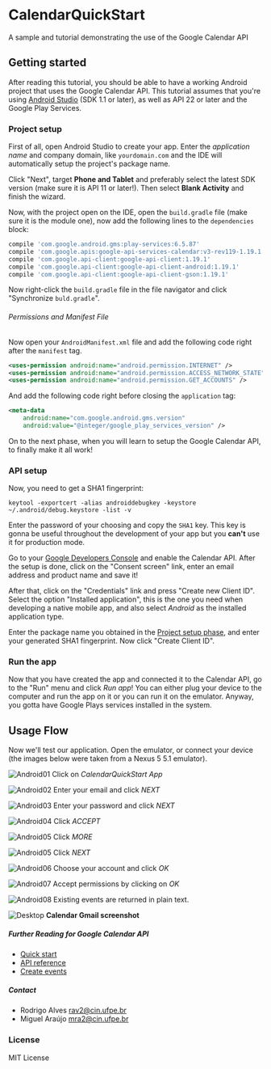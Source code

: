 # CalendarQuickStart

A sample and tutorial demonstrating the use of the Google Calendar API

## Getting started

After reading this tutorial, you should be able to have a working Android project that uses the Google Calendar API. This tutorial assumes that you're using [Android Studio] (SDK 1.1 or later), as well as API 22 or later and the Google Play Services.

### Project setup

First of all, open Android Studio to create your app. Enter the _application name_ and company domain, like `yourdomain.com` and the IDE will automatically setup the project's package name.

Click "Next", target **Phone and Tablet** and preferably select the latest SDK version (make sure it is API 11 or later!). Then select **Blank Activity** and finish the wizard.

Now, with the project open on the IDE, open the `build.gradle` file (make sure it is the module one), now add the following lines to the `dependencies` block:

```groovy
compile 'com.google.android.gms:play-services:6.5.87'
compile 'com.google.apis:google-api-services-calendar:v3-rev119-1.19.1'
compile 'com.google.api-client:google-api-client:1.19.1'
compile 'com.google.api-client:google-api-client-android:1.19.1'
compile 'com.google.api-client:google-api-client-gson:1.19.1'
```

Now right-click the `build.gradle` file in the file navigator and click "Synchronize `buld.gradle`".

###### Permissions and Manifest File

Now open your `AndroidManifest.xml` file and add the following code right after the `manifest` tag.

```xml
<uses-permission android:name="android.permission.INTERNET" />
<uses-permission android:name="android.permission.ACCESS_NETWORK_STATE" />
<uses-permission android:name="android.permission.GET_ACCOUNTS" />
```

And add the following code right before closing the `application` tag:

```xml
<meta-data
    android:name="com.google.android.gms.version"
    android:value="@integer/google_play_services_version" />
```

On to the next phase, when you will learn to setup the Google Calendar API, to finally make it all work!

### API setup

Now, you need to get a SHA1 fingerprint:

`keytool -exportcert -alias androiddebugkey -keystore ~/.android/debug.keystore -list -v`

Enter the password of your choosing and copy the `SHA1` key. This key is gonna be useful throughout the development of your app but you **can't** use it for production mode.

Go to your [Google Developers Console] and enable the Calendar API. After the setup is done, click on the "Consent screen" link, enter an email address and product name and save it!

After that, click on the "Credentials" link and press "Create new Client ID". Select the option "Installed application", this is the one you need when developing a native mobile app, and also select _Android_ as the installed application type.

Enter the package name you obtained in the [Project setup phase], and enter your generated SHA1 fingerprint. Now click "Create Client ID".

### Run the app

Now that you have created the app and connected it to the Calendar API, go to the "Run" menu and click *Run app*! You can either plug your device to the computer and run the app on it or you can run it on the emulator. Anyway, you gotta have Google Plays services installed in the system.

## Usage Flow

Now we'll test our application. Open the emulator, or connect your device (the images below were taken from a Nexus 5 5.1 emulator).

![Android01](https://cloud.githubusercontent.com/assets/7546651/7891878/7a447540-0626-11e5-9556-1a337d030190.png)
Click on _CalendarQuickStart App_

![Android02](https://cloud.githubusercontent.com/assets/7546651/7891879/802d1534-0626-11e5-9e9d-a52494a627dc.png)
Enter your email and click _NEXT_

![Android03](https://cloud.githubusercontent.com/assets/7546651/7891882/83cbc6b8-0626-11e5-932a-94b606ac76d5.png)
Enter your password and click _NEXT_

![Android04](https://cloud.githubusercontent.com/assets/7546651/7891884/872c7942-0626-11e5-983f-778a2b8bed3a.png)
Click _ACCEPT_

![Android05](https://cloud.githubusercontent.com/assets/7546651/7891887/8ad735b4-0626-11e5-840a-1744f8790b2d.png)
Click _MORE_

![Android05](https://cloud.githubusercontent.com/assets/7546651/7891888/8f0b1af6-0626-11e5-8cb6-a2e407625972.png)
Click _NEXT_

![Android06](https://cloud.githubusercontent.com/assets/7546651/7891892/92d73656-0626-11e5-9c80-2189156c88ba.png)
Choose your account and click _OK_

![Android07](https://cloud.githubusercontent.com/assets/7546651/7891895/979ac2e8-0626-11e5-83ad-d79277841b5e.png)
Accept permissions by clicking on _OK_

![Android08](https://cloud.githubusercontent.com/assets/7546651/7891899/9f619e8e-0626-11e5-9cbf-900ef81b5661.png)
Existing events are returned in plain text.

![Desktop](https://cloud.githubusercontent.com/assets/7546651/7891903/a738d988-0626-11e5-99e9-657fde173c05.png)
__Calendar Gmail screenshot__

##### Further Reading for Google Calendar API

+ [Quick start](https://developers.google.com/google-apps/calendar/quickstart/android)
+ [API reference](https://developers.google.com/google-apps/calendar/v3/reference/)
+ [Create events](https://developers.google.com/google-apps/calendar/create-events)

##### Contact

* Rodrigo Alves <rav2@cin.ufpe.br>
* Miguel Araújo <mra2@cin.ufpe.br>

### License

MIT License

[Android Studio]: http://developer.android.com/tools/studio/index.html
[Google Developers Console]: https://console.developers.google.com/start/api?id=calendar
[Project setup phase]: #project-setup
